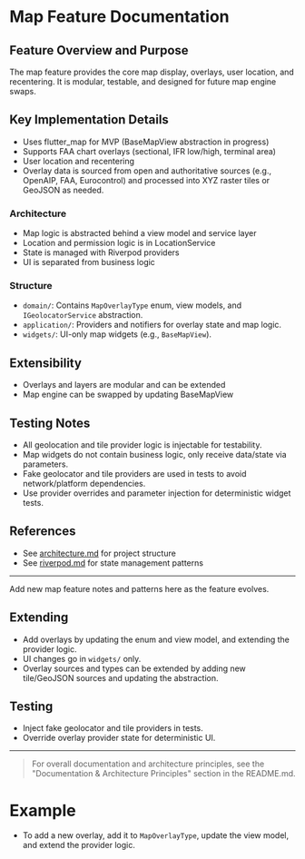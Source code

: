 

# Map Feature Documentation

## Feature Overview and Purpose
The map feature provides the core map display, overlays, user location, and recentering. It is modular, testable, and designed for future map engine swaps.

## Key Implementation Details
- Uses flutter_map for MVP (BaseMapView abstraction in progress)
- Supports FAA chart overlays (sectional, IFR low/high, terminal area)
- User location and recentering
- Overlay data is sourced from open and authoritative sources (e.g., OpenAIP, FAA, Eurocontrol) and processed into XYZ raster tiles or GeoJSON as needed.

### Architecture
- Map logic is abstracted behind a view model and service layer
- Location and permission logic is in LocationService
- State is managed with Riverpod providers
- UI is separated from business logic

### Structure
- `domain/`: Contains `MapOverlayType` enum, view models, and `IGeolocatorService` abstraction.
- `application/`: Providers and notifiers for overlay state and map logic.
- `widgets/`: UI-only map widgets (e.g., `BaseMapView`).

## Extensibility
- Overlays and layers are modular and can be extended
- Map engine can be swapped by updating BaseMapView

## Testing Notes
- All geolocation and tile provider logic is injectable for testability.
- Map widgets do not contain business logic, only receive data/state via parameters.
- Fake geolocator and tile providers are used in tests to avoid network/platform dependencies.
- Use provider overrides and parameter injection for deterministic widget tests.

## References
- See [architecture.md](../../../docs/architecture.md) for project structure
- See [riverpod.md](../../../docs/riverpod.md) for state management patterns

---
Add new map feature notes and patterns here as the feature evolves.

## Extending
- Add overlays by updating the enum and view model, and extending the provider logic.
- UI changes go in `widgets/` only.
- Overlay sources and types can be extended by adding new tile/GeoJSON sources and updating the abstraction.

## Testing
- Inject fake geolocator and tile providers in tests.
- Override overlay provider state for deterministic UI.

---

> For overall documentation and architecture principles, see the "Documentation & Architecture Principles" section in the README.md.

# Example
- To add a new overlay, add it to `MapOverlayType`, update the view model, and extend the provider logic.
